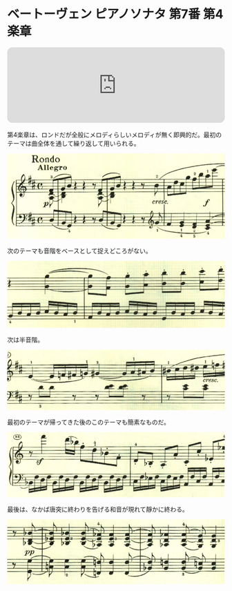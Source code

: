# ベートーヴェン ピアノソナタ 第7番 第4楽章

<iframe height="175" width="100%" title="Media player" src="https://embed.music.apple.com/us/album/piano-sonata-no-7-in-d-major-op-10-no-3-iv-rondo-allegro/1268209323?i=1268209327&amp;itscg=30200&amp;itsct=music_box_player&amp;ls=1&amp;app=music&amp;mttnsubad=1268209327&amp;theme=auto" id="embedPlayer" style="border:0;border-radius:12px;width:100%;height:175px;max-width:660px" sandbox="allow-forms allow-popups allow-same-origin allow-scripts allow-top-navigation-by-user-activation" allow="autoplay *; encrypted-media *; clipboard-write"></iframe>

第4楽章は、ロンドだが全般にメロディらしいメロディが無く即興的だ。最初のテーマは曲全体を通して繰り返して用いられる。

<img src="570.jpg">

次のテーマも音階をベースとして捉えどころがない。

<img src="573.jpg">

次は半音階。

<img src="571.jpg">

最初のテーマが帰ってきた後のこのテーマも簡素なものだ。

<img src="572.jpg">

最後は、なかば唐突に終わりを告げる和音が現れて靜かに終わる。

<img src="569.jpg">
